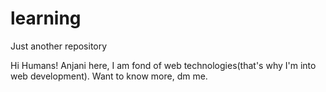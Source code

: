 # learning
Just another repository

Hi Humans!
Anjani here, I am fond of web technologies(that's why I'm into web development).
Want to know more, dm me.
